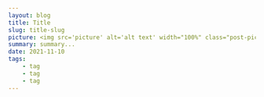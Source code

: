 ```yaml
---
layout: blog
title: Title
slug: title-slug
picture: <img src='picture' alt='alt text' width="100%" class="post-picture">
summary: summary...
date: 2021-11-10
tags:
    - tag
    - tag
    - tag
---
```


